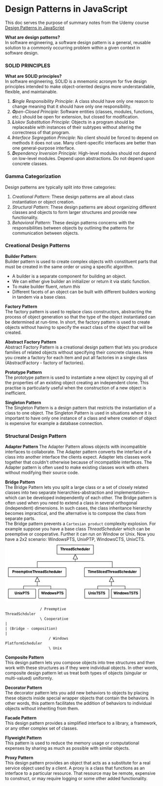 # Design Patterns in JavaScript
This doc serves the purpose of summary notes from the Udemy course [Design Patterns in JavaScript](https://www.udemy.com/course/design-patterns-javascript/)  


**What are design patterns?**  
In software engineering, a software design pattern is a general, reusable solution to a commonly occurring problem within a given context in software design.  


### SOLID PRINCIPLES
**What are SOLID principles?**  
In software engineering, SOLID is a mnemonic acronym for five design principles intended to make object-oriented designs more understandable, flexible, and maintainable.  
1. _**S**ingle Responsibility Principle_: A class should have only one reason to change meaning that it should have only one responsibility.
2. _**O**pen-Closed Principle_: Software entities (classes, modules, functions, etc.) should be open for extension, but closed for modification.
3. _**L**iskov Substitution Principle_: Objects in a program should be replaceable with instances of their subtypes without altering the correctness of that program.
4. _**I**nterface Segregation Principle_: No client should be forced to depend on methods it does not use. Many client-specific interfaces are better than one general-purpose interface. 
5. _**D**ependency Inversion Principle_: High-level modules should not depend on low-level modules. Depend upon abstractions. Do not depend upon concrete classes.

### Gamma Categorization
Design patterns are typically split into three categories:   
1. _Creational Pattern_: These design patterns are all about class instantiation or object creation.
2. _Structural Pattern_: These design patterns are about organizing different classes and objects to form larger structures and provide new functionality. 
3. _Behavioral Pattern_: These design patterns concerns with the responsibilities between objects by outlining the patterns for communication between objects. 

### Creational Design Patterns
**Builder Pattern**:   
Builder pattern is used to create complex objects with constituent parts that must be created in the same order or using a specific algorithm.  
- A builder is a separate component for building an object.
- We can either give builder an initializer or return it via static function.
- To make builder fluent, _return this_
- Different facets of an object can be built with different builders working in tandem via a base class.  

**Factory Pattern**  
The factory pattern is used to replace class constructors, abstracting the process of object generation so that the type of the object instantiated can be determined at run-time. In short, the factory pattern is used to create objects without having to specify the exact class of the object that will be created.  

**Abstract Factory Pattern**   
Abstract Factory Pattern is a creational design pattern that lets you produce families of related objects without specifying their concrete classes. Here you create a factory for each item and put all factories in a single class (AbstractFactory - factory of factories).  

**Prototype Pattern**  
The prototype pattern is used to instantiate a new object by copying all of the properties of an existing object creating an independent clone. This practise is particularly useful when the construction of a new object is inefficient.  

**Singleton Pattern**  
The Singleton Pattern is a design pattern that restricts the instantiation of a class to one object. The Singleton Pattern is used in situations where it is important to have only one instance of a class and where creation of object is expensive for example a database connection.  

### Structural Design Pattern
**Adapter Pattern**
The Adapter Pattern allows objects with incompatible interfaces to collaborate. The Adapter pattern converts the interface of a class into another interface the clients expect. Adapter lets classes work together that couldn't otherwise because of incompatible interfaces. The Adapter pattern is often used to make existing classes work with others without modifying their source code.  

**Bridge Pattern**  
The Bridge Pattern lets you split a large class or a set of closely related classes into two separate hierarchies-abstraction and implementation—which can be developed independently of each other. The Bridge pattern is often used when you need to extend a class in several orthogonal (independent) dimensions. In such cases, the class inheritance hierarchy becomes impractical, and the alternative is to compose the class from separate parts.  
The Bridge pattern prevents a `Cartesian product` complexity explosion. For example suppose you have a base class _ThreadScheduler_ which can be preemptive or cooperative. Further it can run on Window or Unix. Now you have a 2x2 scenario: WindowsPTS, UnixPTP, WindowsCTS, UnixCTS.  
![Before](./images/bridge_pattern_3.png)
```
                / Preemptive
ThreadSchduler
                \ Cooperative
|
| (Bridge - composition)
|
                    / Windows
PlatformScheduler
                    \ Unix
```

**Composite Pattern**  
This design pattern lets you compose objects into tree structures and then work with these structures as if they were individual objects. In other words, composite design pattern let us treat both types of objects (singular or multi-valued) uniformly.  

**Decorator Pattern**  
The decorator pattern lets you add new behaviors to objects by placing these objects inside special wrapper objects that contain the behaviors. In other words, this pattern facilitates the addition of behaviors to individual objects without inheriting from them.  

**Facade Pattern**  
This design pattern provides a simplified interface to a library, a framework, or any other complex set of classes.  

**Flyweight Pattern**  
This pattern is used to reduce the memory usage or computational expenses by sharing as much as possible with similar objects.  

**Proxy Pattern**  
This design pattern provides an object that acts as a substitute for a real service object used by a client. A proxy is a class that functions as an interface to a particular resource. That resource may be remote, expensive to construct, or may require logging or some other added functionality.  

